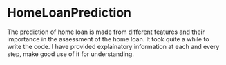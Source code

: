 # HomeLoanPrediction
The prediction of home loan is made from different features and their importance in the assessment of the home loan. It took quite a while to write the code.
I have provided explainatory information at each and every step, make good use of it for understanding.
